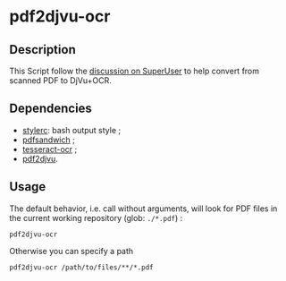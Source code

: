 # pdf2djvu-ocr

## Description

This Script follow the [discussion on SuperUser](http://superuser.com/q/280530/174465) to help convert from scanned PDF to DjVu+OCR.

## Dependencies

* [stylerc](https://github.com/edouard-lopez/stylerc): bash output style ;
* [pdfsandwich](http://www.tobias-elze.de/pdfsandwich/) ;
* [tesseract-ocr](https://code.google.com/p/tesseract-ocr/) ;
* [pdf2djvu](http://freecode.com/projects/pdf2djvu).

## Usage

The default behavior, i.e. call without arguments, will look for PDF files in the current working repository (glob: `./*.pdf`) :

    pdf2djvu-ocr

Otherwise you can specify a path

    pdf2djvu-ocr /path/to/files/**/*.pdf
